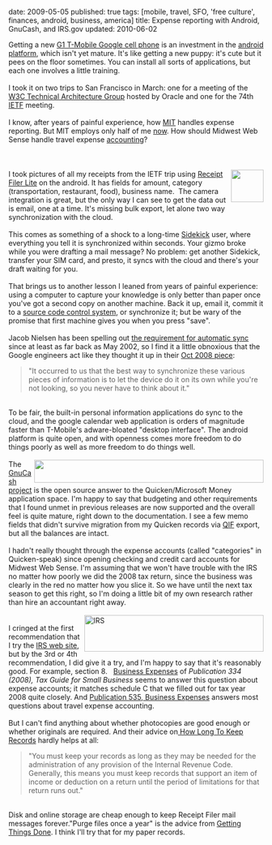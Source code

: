 date: 2009-05-05
published: true
tags: [mobile, travel, SFO, 'free culture', finances, android, business, america]
title: Expense reporting with Android, GnuCash, and IRS.gov
updated: 2010-06-02


Getting a new <a href="http://www.amazon.com/gp/feature.html/ref=amb_link_83669991_1?ie=UTF8&amp;docId=1000323301&amp;pf_rd_m=ATVPDKIKX0DER&amp;pf_rd_s=auto-sparkle&amp;pf_rd_r=1PSHGV2T63V1B6ANGM20&amp;pf_rd_t=301&amp;pf_rd_p=469746031&amp;pf_rd_i=g1">G1 T-Mobile Google cell phone</a> is an investment in the <a href="http://en.wikipedia.org/wiki/Google_Android">android platform</a>, which isn't yet mature. It's like getting a new puppy: it's cute but it pees on the floor sometimes. You can install all sorts of applications, but each one involves a little training.<br />
<br />
I took it on two trips to San Francisco in March: one for a meeting of the&nbsp; <a href="http://www.w3.org/2001/tag/">W3C Technical Architecture Group</a> hosted by Oracle and one for the 74th <a href="http://www.ietf.org/">IETF</a> meeting.<br />
<br />
I know, after years of painful experience, how <a href="http://en.wikipedia.org/wiki/Massachusetts_Institute_of_Technology">MIT</a> handles expense reporting. But MIT employs only half of me <a href="http://lists.w3.org/Archives/Public/public-html/2008Oct/0087.html">now</a>. How should Midwest Web Sense handle travel expense <a href="http://en.wikipedia.org/wiki/Financial_statements">accounting</a>?<br />
<br />
<a name='more'></a><br />
<br />
<a href="http://www.cyrket.com/package/com.tf"><img align="right" alt="" height="64" src="http://ne.edgecastcdn.net/8003A4/www.cyrket.com/image/-5583491875389410109" title="Receipt Filer Lite" width="64" /></a>I took pictures of all my receipts from the IETF trip using <a href="http://www.cyrket.com/package/com.tf">Receipt Filer Lite</a> on the android. It has fields for amount, category (transportation, restaurant, food), business name.&nbsp; The camera integration is great, but the only way I can see to get the data out is email, one at a time. It's missing bulk export, let alone two way synchronization with the cloud.<br />
<br />
This comes as something of a shock to a long-time <a href="http://en.wikipedia.org/wiki/Danger_Hiptop">Sidekick</a> user, where everything you tell it is synchronized within seconds. Your gizmo broke while you were drafting a mail message? No problem: get another Sidekick, transfer your SIM card, and presto, it syncs with the cloud and there's your draft waiting for you.<br />
<br />
That brings us to another lesson I leaned from years of painful experience: using a computer to capture your knowledge is only better than paper once you've got a second copy on another machine. Back it up, email it, commit it to a <a href="http://en.wikipedia.org/wiki/Revision_control">source code control system</a>, or synchronize it; but be wary of the promise that first machine gives you when you press "save".<br />
<br />
Jacob Nielsen has been spelling out <a href="http://www.useit.com/alertbox/20020526.html">the requirement for automatic sync</a> since at least as far back as May 2002, so I find it a little obnoxious that the Google engineers act like they thought it up in their <a href="http://googlemobile.blogspot.com/2008/10/google-on-android-gmail-and-contacts.html">Oct 2008 piece</a>:<br />
<blockquote>"It occurred to us that the best way to synchronize these various pieces of information is to let the device do it on its own while you're not looking, so you never have to think about it."</blockquote><br />
To be fair, the built-in personal information applications do sync to the cloud, and the google calendar web application is orders of magnitude faster than T-Mobile's adware-bloated "desktop interface". The android platform is quite open, and with openness comes more freedom to do things poorly as well as more freedom to do things well.<br />
<br />
<a href="http://www.gnucash.org/"><img align="right" alt="" height="45" src="https://www.gnucash.org/externals/banner5.png" title="GnuCash" width="453" /></a>The <a href="http://www.gnucash.org/">GnuCash project</a> is the open source answer to the Quicken/Microsoft Money application space. I'm happy to say that budgeting and other requirements that I found unmet in previous releases are now supported and the overall feel is quite mature, right down to the documentation. I see a few memo fields that didn't survive migration from my Quicken records via <a href="http://en.wikipedia.org/wiki/Quicken_Interchange_Format">QIF</a> export, but all the balances are intact.<br />
<br />
I hadn't really thought through the expense accounts (called "categories" in Quicken-speak) since opening checking and credit card accounts for Midwest Web Sense. I'm assuming that we won't have trouble with the IRS no matter how poorly we did the 2008 tax return, since the business was clearly in the red no matter how you slice it. So we have until the next tax season to get this right, so I'm doing a little bit of my own research rather than hire an accountant right away.<br />
<br />
<a href="http://www.irs.gov/businesses/small/index.html"><img align="right" alt="IRS" height="72" src="https://www.irs.gov/irs/cda/common/images/irslogo.gif" title="IRS" width="354" /></a><br />
I cringed at the first recommendation that I try the <a href="http://www.irs.gov/">IRS web site</a>, but by the 3rd or 4th recommendation, I did give it a try, and I'm happy to say that it's reasonably good. For example, section 8.                                    &nbsp;                                  <a href="http://www.irs.gov/publications/p334/ch08.html">Business Expenses</a> of <em>Publication 334 (2008), Tax Guide for Small Business</em> seems to answer this question about expense accounts; it matches schedule C that we filled out for tax year 2008 quite closely. And <a href="http://www.irs.gov/publications/p535/index.html">Publication 535, Business Expenses</a> answers most questions about travel expense accounting.<br />
<br />
But I can't find anything about whether photocopies are good enough or whether originals are required. And their advice on<a href="http://www.irs.gov/publications/p583/ar02.html#d0e2170"> How Long To Keep Records</a> hardly helps at all:<br />
<blockquote>"You must keep your records as long as they may be needed for the administration of any provision of the Internal Revenue Code. Generally, this means you must keep records that support an item of income or deduction on a return until the period of limitations for that return runs out."</blockquote><br />
Disk and online storage are cheap enough to keep Receipt Filer mail messages forever."Purge files once a year" is the advice from <a href="http://www.minezone.org/wiki/MVance/GettingThingsDone">Getting Things Done</a>. I think I'll try that for my paper records.
